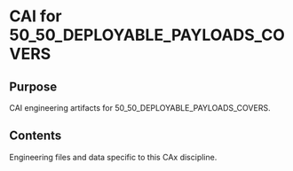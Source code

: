 # CAI for 50_50_DEPLOYABLE_PAYLOADS_COVERS

## Purpose
CAI engineering artifacts for 50_50_DEPLOYABLE_PAYLOADS_COVERS.

## Contents
Engineering files and data specific to this CAx discipline.

